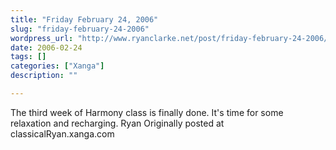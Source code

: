 ```yaml
---
title: "Friday February 24, 2006"
slug: "friday-february-24-2006"
wordpress_url: "http://www.ryanclarke.net/post/friday-february-24-2006/"
date: 2006-02-24
tags: []
categories: ["Xanga"]
description: ""

---
```


The third week of Harmony class is finally done.
It's time for some relaxation and recharging.
Ryan
Originally posted at classicalRyan.xanga.com
